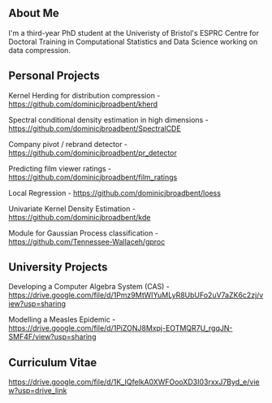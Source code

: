 ## About Me
I'm a third-year PhD student at the Univeristy of Bristol's ESPRC Centre for Doctoral Training in Computational Statistics and Data Science working on data compression.

## Personal Projects
Kernel Herding for distribution compression - https://github.com/dominicjbroadbent/kherd

Spectral conditional density estimation in high dimensions - https://github.com/dominicjbroadbent/SpectralCDE

Company pivot / rebrand detector - https://github.com/dominicjbroadbent/pr_detector

Predicting film viewer ratings - https://github.com/dominicjbroadbent/film_ratings

Local Regression - https://github.com/dominicjbroadbent/loess

Univariate Kernel Density Estimation - https://github.com/dominicjbroadbent/kde

Module for Gaussian Process classification - https://github.com/Tennessee-Wallaceh/gproc


## University Projects
Developing a Computer Algebra System (CAS) - https://drive.google.com/file/d/1Pmz9MtWIYuMLyR8UbUFo2uV7aZK6c2zj/view?usp=sharing

Modelling a Measles Epidemic - https://drive.google.com/file/d/1PiZONJ8Mxpj-EOTMQR7U_rgqJN-SMF4F/view?usp=sharing

## Curriculum Vitae
https://drive.google.com/file/d/1K_IQfelkA0XWFOooXD3I03rxxJ7Byd_e/view?usp=drive_link
